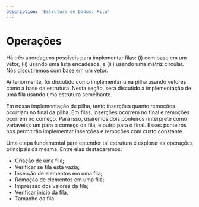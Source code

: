 ```yaml
---
description: 'Estrutura de Dados: Fila'
---
```


# Operações

Há três abordagens possíveis para implementar filas: \(i\) com base em um vetor, \(ii\) usando uma lista encadeada, e \(iii\) usando uma matriz circular. Nós discutiremos com base em um vetor. 

Anteriormente, foi discutido como implementar uma pilha usando vetores como a base da estrutura. Nesta seção, será discutido a implementação de uma fila usando uma estrutura semelhante. 

Em nossa implementação de pilha, tanto inserções quanto remoções ocorriam no final da pilha. Em filas, inserções ocorrem no final e remoções ocorrem no começo. Para isso, usaremos dois ponteiros \(interprete como variáveis\): um para o começo da fila, e outro para o final. Esses ponteiros nos permitirão implementar inserções e remoções com custo constante. 

 Uma etapa fundamental para entender tal estrutura é explorar as operações principais da mesma. Entre elas destacaremos:

* Criação de uma fila;
* Verificar se fila está vazia;
* Inserção de elementos em uma fila;
* Remoção de elementos em uma fila;
* Impressão dos valores da fila;
* Verificar inicio da fila,
* Tamanho da fila.

